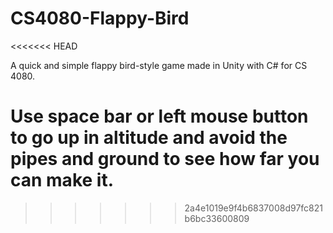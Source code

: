 # CS4080-Flappy-Bird
<<<<<<< HEAD

A quick and simple flappy bird-style game made in Unity with C# for CS 4080.

Use space bar or left mouse button to go up in altitude and avoid the pipes and ground to see how far you can make it.
=======
>>>>>>> 2a4e1019e9f4b6837008d97fc821b6bc33600809
